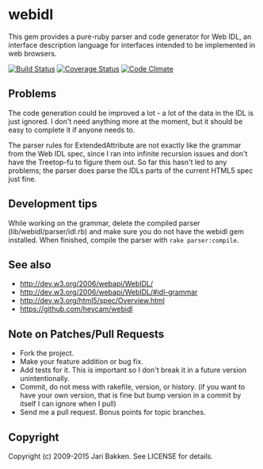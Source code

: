 webidl
======

This gem provides a pure-ruby parser and code generator for Web IDL, an interface description language for interfaces intended to be implemented in web browsers.

[![Build Status](https://secure.travis-ci.org/jarib/webidl.png)](http://travis-ci.org/jarib/webidl)
[![Coverage Status](https://coveralls.io/repos/jarib/webidl/badge.png)](https://coveralls.io/r/jarib/webidl)
[![Code Climate](https://codeclimate.com/github/jarib/webidl.png)](https://codeclimate.com/github/jarib/webidl)

Problems
--------

The code generation could be improved a lot - a lot of the data in the IDL is just ignored. I don't need anything more at the moment, but it should be easy to complete it if anyone needs to.

The parser rules for ExtendedAttribute are not exactly like the grammar from the Web IDL spec, since I ran into infinite recursion issues and don't have the Treetop-fu to figure them out.
So far this hasn't led to any problems; the parser does parse the IDLs parts of the current HTML5 spec just fine.

Development tips
----------------

While working on the grammar, delete the compiled parser (lib/webidl/parser/idl.rb) and make sure you do not have the webidl gem installed. When finished, compile the parser with `rake parser:compile`.

See also
--------

* http://dev.w3.org/2006/webapi/WebIDL/
* http://dev.w3.org/2006/webapi/WebIDL/#idl-grammar
* http://dev.w3.org/html5/spec/Overview.html
* https://github.com/heycam/webidl

Note on Patches/Pull Requests
-----------------------------

* Fork the project.
* Make your feature addition or bug fix.
* Add tests for it. This is important so I don't break it in a
  future version unintentionally.
* Commit, do not mess with rakefile, version, or history.
  (if you want to have your own version, that is fine but bump version in a commit by itself I can ignore when I pull)
* Send me a pull request. Bonus points for topic branches.

Copyright
---------

Copyright (c) 2009-2015 Jari Bakken. See LICENSE for details.
